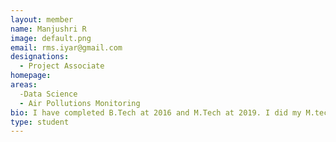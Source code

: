 ```yaml
---
layout: member
name: Manjushri R 
image: default.png
email: rms.iyar@gmail.com
designations: 
  - Project Associate
homepage: 
areas:
  -Data Science 
  - Air Pollutions Monitoring
bio: I have completed B.Tech at 2016 and M.Tech at 2019. I did my M.tech Project (Modelling of Adsorption system using Neural Networks) under Prof. A. Kannan(IITM) and currently working on air pollution mouitorius and Predicition (Prof. Raghunanthan) 
type: student
---
```

